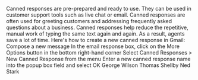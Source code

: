 Canned responses are pre-prepared and ready to use. They can be used in customer support tools such as live chat or email. Canned responses are often used for greeting customers and addressing frequently asked questions about a business. 
Canned responses help reduce the repetitive, manual work of typing the same text again and again. As a result, agents save a lot of time. 
Here's how to create a new canned response in Gmail:
Compose a new message
In the email response box, click on the More Options button in the bottom right-hand corner
Select Canned Responses > New Canned Response from the menu
Enter a new canned response name into the popup box field and select OK 
George Wilson
Thomas Shellby
Ned Stark